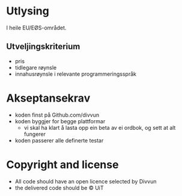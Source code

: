 Utlysing
========

I heile EU/EØS-området.

Utveljingskriterium
-------------------

* pris
* tidlegare røynsle
* innahusrøynsle i relevante programmeringsspråk

Akseptansekrav
==============

* koden finst på Github.com/divvun
* koden byggjer for begge plattformar
  * vi skal ha klart å lasta opp ein beta av ei ordbok, og sett at alt fungerer
* koden passerer alle definerte testar


Copyright and license
=====================

* All code should have an open licence selected by Divvun
* the delivered code should be © UiT
